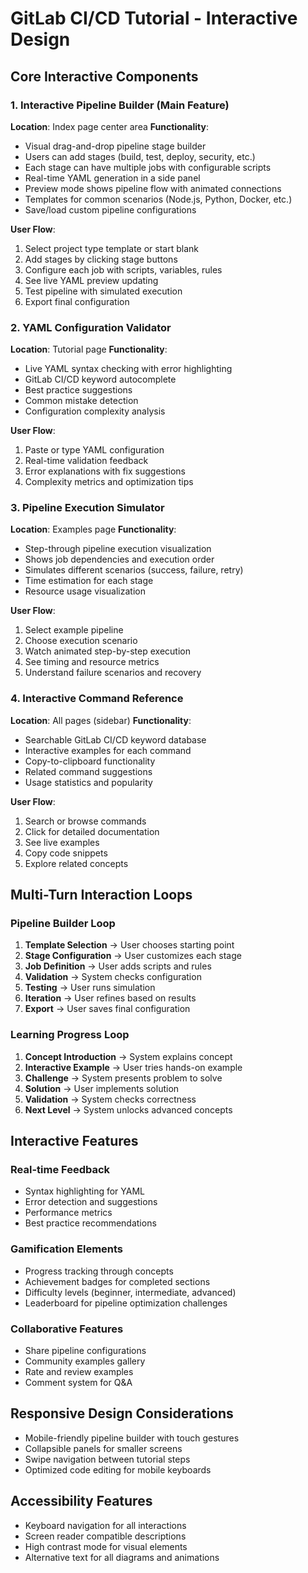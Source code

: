 # GitLab CI/CD Tutorial - Interactive Design

## Core Interactive Components

### 1. Interactive Pipeline Builder (Main Feature)
**Location**: Index page center area
**Functionality**: 
- Visual drag-and-drop pipeline stage builder
- Users can add stages (build, test, deploy, security, etc.)
- Each stage can have multiple jobs with configurable scripts
- Real-time YAML generation in a side panel
- Preview mode shows pipeline flow with animated connections
- Templates for common scenarios (Node.js, Python, Docker, etc.)
- Save/load custom pipeline configurations

**User Flow**:
1. Select project type template or start blank
2. Add stages by clicking stage buttons
3. Configure each job with scripts, variables, rules
4. See live YAML preview updating
5. Test pipeline with simulated execution
6. Export final configuration

### 2. YAML Configuration Validator
**Location**: Tutorial page
**Functionality**:
- Live YAML syntax checking with error highlighting
- GitLab CI/CD keyword autocomplete
- Best practice suggestions
- Common mistake detection
- Configuration complexity analysis

**User Flow**:
1. Paste or type YAML configuration
2. Real-time validation feedback
3. Error explanations with fix suggestions
4. Complexity metrics and optimization tips

### 3. Pipeline Execution Simulator
**Location**: Examples page
**Functionality**:
- Step-through pipeline execution visualization
- Shows job dependencies and execution order
- Simulates different scenarios (success, failure, retry)
- Time estimation for each stage
- Resource usage visualization

**User Flow**:
1. Select example pipeline
2. Choose execution scenario
3. Watch animated step-by-step execution
4. See timing and resource metrics
5. Understand failure scenarios and recovery

### 4. Interactive Command Reference
**Location**: All pages (sidebar)
**Functionality**:
- Searchable GitLab CI/CD keyword database
- Interactive examples for each command
- Copy-to-clipboard functionality
- Related command suggestions
- Usage statistics and popularity

**User Flow**:
1. Search or browse commands
2. Click for detailed documentation
3. See live examples
4. Copy code snippets
5. Explore related concepts

## Multi-Turn Interaction Loops

### Pipeline Builder Loop
1. **Template Selection** → User chooses starting point
2. **Stage Configuration** → User customizes each stage
3. **Job Definition** → User adds scripts and rules
4. **Validation** → System checks configuration
5. **Testing** → User runs simulation
6. **Iteration** → User refines based on results
7. **Export** → User saves final configuration

### Learning Progress Loop
1. **Concept Introduction** → System explains concept
2. **Interactive Example** → User tries hands-on example
3. **Challenge** → System presents problem to solve
4. **Solution** → User implements solution
5. **Validation** → System checks correctness
6. **Next Level** → System unlocks advanced concepts

## Interactive Features

### Real-time Feedback
- Syntax highlighting for YAML
- Error detection and suggestions
- Performance metrics
- Best practice recommendations

### Gamification Elements
- Progress tracking through concepts
- Achievement badges for completed sections
- Difficulty levels (beginner, intermediate, advanced)
- Leaderboard for pipeline optimization challenges

### Collaborative Features
- Share pipeline configurations
- Community examples gallery
- Rate and review examples
- Comment system for Q&A

## Responsive Design Considerations
- Mobile-friendly pipeline builder with touch gestures
- Collapsible panels for smaller screens
- Swipe navigation between tutorial steps
- Optimized code editing for mobile keyboards

## Accessibility Features
- Keyboard navigation for all interactions
- Screen reader compatible descriptions
- High contrast mode for visual elements
- Alternative text for all diagrams and animations